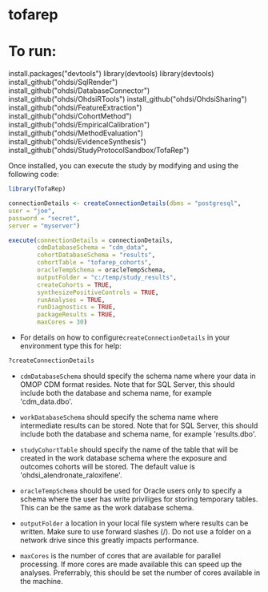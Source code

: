 # tofarep

# To run:
install.packages("devtools")
library(devtools)
library(devtools)
install_github("ohdsi/SqlRender")
install_github("ohdsi/DatabaseConnector")
install_github("ohdsi/OhdsiRTools")
install_github("ohdsi/OhdsiSharing")
install_github("ohdsi/FeatureExtraction")
install_github("ohdsi/CohortMethod")
install_github("ohdsi/EmpiricalCalibration")
install_github("ohdsi/MethodEvaluation")
install_github("ohdsi/EvidenceSynthesis")
install_github("ohdsi/StudyProtocolSandbox/TofaRep")

Once installed, you can execute the study by modifying and using the following code:

```r
library(TofaRep)

connectionDetails <- createConnectionDetails(dbms = "postgresql",
user = "joe",
password = "secret",
server = "myserver")

execute(connectionDetails = connectionDetails,
        cdmDatabaseSchema = "cdm_data",
        cohortDatabaseSchema = "results",
        cohortTable = "tofarep_cohorts",
        oracleTempSchema = oracleTempSchema,
        outputFolder = "c:/temp/study_results",
        createCohorts = TRUE,
        synthesizePositiveControls = TRUE,
        runAnalyses = TRUE,
        runDiagnostics = TRUE,
        packageResults = TRUE,
        maxCores = 30)
```

* For details on how to configure```createConnectionDetails``` in your environment type this for help:
```r
?createConnectionDetails
```

* ```cdmDatabaseSchema``` should specify the schema name where your data in OMOP CDM format resides. Note that for SQL Server, this should include both the database and schema name, for example 'cdm_data.dbo'.

* ```workDatabaseSchema``` should specify the schema name where intermediate results can be stored. Note that for SQL Server, this should include both the database and schema name, for example 'results.dbo'.

* ```studyCohortTable``` should specify the name of the table that will be created in the work database schema where the exposure and outcomes cohorts will be stored. The default value is 'ohdsi_alendronate_raloxifene'.

* ```oracleTempSchema``` should be used for Oracle users only to specify a schema where the user has write priviliges for storing temporary tables. This can be the same as the work database schema.

* ```outputFolder``` a location in your local file system where results can be written. Make sure to use forward slashes (/). Do not use a folder on a network drive since this greatly impacts performance. 

* ```maxCores``` is the number of cores that are available for parallel processing. If more cores are made available this can speed up the analyses. Preferrably, this should be set the number of cores available in the machine.